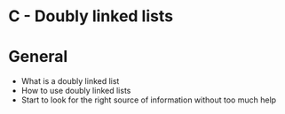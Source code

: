# C - Doubly linked lists

# General

* What is a doubly linked list
* How to use doubly linked lists
* Start to look for the right source of information without too much help
